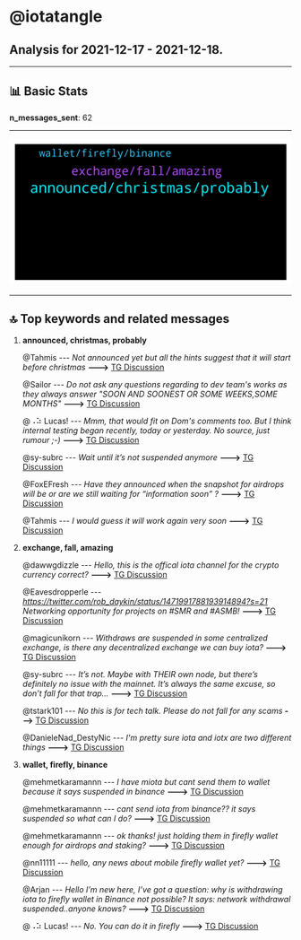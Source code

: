 # **@iotatangle**
 ## Analysis for **2021-12-17** - **2021-12-18**.

---

## 📊 **Basic Stats**

**n_messages_sent**: 62

---
![wordcloud](iotatangle_1Days_wordcloud.png)

---


## 🔝 **Top keywords and related messages**

1. **announced, christmas, probably**

    @Tahmis --- *Not announced yet but all the hints suggest that it will start before christmas* **--->** [TG Discussion](https://t.me/iotatangle/299637)

    @Sailor --- *Do not ask any questions regarding to dev team's works as they always answer "SOON AND SOONEST OR SOME WEEKS,SOME MONTHS"* **--->** [TG Discussion](https://t.me/iotatangle/299541)

    @⠠⠵ Lucas! --- *Mmm, that would fit on Dom's comments too. But I think internal testing began recently, today or yesterday. No source, just rumour ;-)* **--->** [TG Discussion](https://t.me/iotatangle/299464)

    @sy-subrc --- *Wait until it’s not suspended anymore* **--->** [TG Discussion](https://t.me/iotatangle/299574)

    @FoxEFresh --- *Have they announced when the snapshot for airdrops will be or are we still waiting for “information soon” ?* **--->** [TG Discussion](https://t.me/iotatangle/299650)

    @Tahmis --- *I would guess it will work again very soon* **--->** [TG Discussion](https://t.me/iotatangle/299667)

2. **exchange, fall, amazing**

    @dawwgdizzle --- *Hello, this is the offical iota channel for the crypto currency correct?* **--->** [TG Discussion](https://t.me/iotatangle/299906)

    @Eavesdropperle --- *https://twitter.com/rob_daykin/status/1471991788193914894?s=21  Networking opportunity for projects on #SMR and #ASMB!* **--->** [TG Discussion](https://t.me/iotatangle/299706)

    @magicunikorn --- *Withdraws are suspended in some centralized exchange, is there any decentralized exchange we can buy iota?* **--->** [TG Discussion](https://t.me/iotatangle/299646)

    @sy-subrc --- *It’s not. Maybe with THEIR own node, but there’s definitely no issue with the mainnet. It’s always the same excuse, so don’t fall for that trap…* **--->** [TG Discussion](https://t.me/iotatangle/299992)

    @tstark101 --- *No this is for tech talk. Please do not fall for any scams* **--->** [TG Discussion](https://t.me/iotatangle/299913)

    @DanieleNad_DestyNic --- *I'm pretty sure iota and iotx are two different things* **--->** [TG Discussion](https://t.me/iotatangle/299644)

3. **wallet, firefly, binance**

    @mehmetkaramannn --- *I have miota but cant send them to wallet because it says suspended in binance* **--->** [TG Discussion](https://t.me/iotatangle/299594)

    @mehmetkaramannn --- *cant send iota from binance?? it says suspended so what can I do?* **--->** [TG Discussion](https://t.me/iotatangle/299573)

    @mehmetkaramannn --- *ok thanks! just holding them in firefly wallet enough for airdrops and staking?* **--->** [TG Discussion](https://t.me/iotatangle/299579)

    @nn11111 --- *hello, any news about mobile firefly wallet yet?* **--->** [TG Discussion](https://t.me/iotatangle/299472)

    @Arjan --- *Hello I’m new here, I’ve got a question: why is withdrawing iota to firefly wallet in Binance not possible? It says: network withdrawal suspended..anyone knows?* **--->** [TG Discussion](https://t.me/iotatangle/299662)

    @⠠⠵ Lucas! --- *No. You can do it in firefly* **--->** [TG Discussion](https://t.me/iotatangle/299676)

